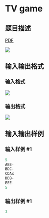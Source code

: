 # TV game

## 题目描述

[problemUrl]: https://uva.onlinejudge.org/index.php?option=com_onlinejudge&Itemid=8&category=11&page=show_problem&problem=851

[PDF](https://uva.onlinejudge.org/external/9/p910.pdf)

![](https://cdn.luogu.com.cn/upload/vjudge_pic/UVA910/aadedcb184ab4cafc4f7a4391804c0e5ab6c44b8.png)

## 输入输出格式

### 输入格式

![](https://cdn.luogu.com.cn/upload/vjudge_pic/UVA910/ef2c530b9dbe0cf2975ca06d1af4181dc091a915.png)

### 输出格式

![](https://cdn.luogu.com.cn/upload/vjudge_pic/UVA910/8e5b33746d3b3d64ab6e785328524643c0e81df6.png)

## 输入输出样例

### 输入样例 #1

```cpp
5
ABE-
BDC-
CDAx
DDB-
EEE-
5
```


### 输出样例 #1

```cpp
3
```


